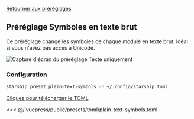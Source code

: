 [Retourner aux préréglages](./README.md#plain-text-symbols)

## Préréglage Symboles en texte brut

Ce préréglage change les symboles de chaque module en texte brut. Idéal si vous n'avez pas accès à Unicode.

![Capture d'écran du préréglage Texte uniquement](/presets/img/plain-text-symbols.png)

### Configuration

```sh
starship preset plain-text-symbols -o ~/.config/starship.toml
```

[Cliquez pour télécharger le TOML](/presets/toml/plain-text-symbols.toml)

<<< @/.vuepress/public/presets/toml/plain-text-symbols.toml
